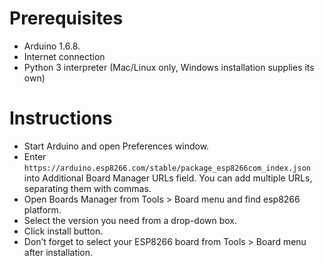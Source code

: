 # Prerequisites
- Arduino 1.6.8.
- Internet connection
- Python 3 interpreter (Mac/Linux only, Windows installation supplies its own)

# Instructions
- Start Arduino and open Preferences window.
- Enter `https://arduino.esp8266.com/stable/package_esp8266com_index.json` into Additional Board Manager URLs field. You can add multiple URLs, separating them with commas.
- Open Boards Manager from Tools > Board menu and find esp8266 platform.
- Select the version you need from a drop-down box.
- Click install button.
- Don’t forget to select your ESP8266 board from Tools > Board menu after installation.


